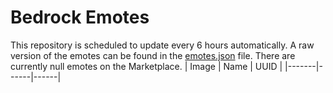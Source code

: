 # Bedrock Emotes
This repository is scheduled to update every 6 hours automatically. A raw version of the emotes can be found in the [emotes.json](./emotes.json) file. There are currently null emotes on the Marketplace.
| Image | Name | UUID |
|-------|------|------|
